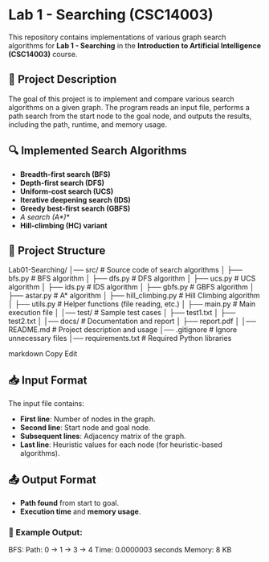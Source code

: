 # Lab 1 - Searching (CSC14003)

This repository contains implementations of various graph search algorithms for **Lab 1 - Searching** in the **Introduction to Artificial Intelligence (CSC14003)** course.

## 📌 Project Description
The goal of this project is to implement and compare various search algorithms on a given graph. The program reads an input file, performs a path search from the start node to the goal node, and outputs the results, including the path, runtime, and memory usage.

## 🔍 Implemented Search Algorithms
- **Breadth-first search (BFS)**
- **Depth-first search (DFS)**
- **Uniform-cost search (UCS)**
- **Iterative deepening search (IDS)**
- **Greedy best-first search (GBFS)**
- **A* search (A\*)**
- **Hill-climbing (HC) variant**

## 📂 Project Structure
Lab01-Searching/ │── src/ # Source code of search algorithms │ ├── bfs.py # BFS algorithm │ ├── dfs.py # DFS algorithm │ ├── ucs.py # UCS algorithm │ ├── ids.py # IDS algorithm │ ├── gbfs.py # GBFS algorithm │ ├── astar.py # A* algorithm │ ├── hill_climbing.py # Hill Climbing algorithm │ ├── utils.py # Helper functions (file reading, etc.) │ ├── main.py # Main execution file │ │── test/ # Sample test cases │ ├── test1.txt │ ├── test2.txt │ │── docs/ # Documentation and report │ ├── report.pdf │ │── README.md # Project description and usage │── .gitignore # Ignore unnecessary files │── requirements.txt # Required Python libraries

markdown
Copy
Edit

## 📥 Input Format
The input file contains:
- **First line**: Number of nodes in the graph.
- **Second line**: Start node and goal node.
- **Subsequent lines**: Adjacency matrix of the graph.
- **Last line**: Heuristic values for each node (for heuristic-based algorithms).


## 📤 Output Format
- **Path found** from start to goal.
- **Execution time** and **memory usage**.

### 🔹 Example Output:
BFS: Path: 0 -> 1 -> 3 -> 4 Time: 0.0000003 seconds Memory: 8 KB
